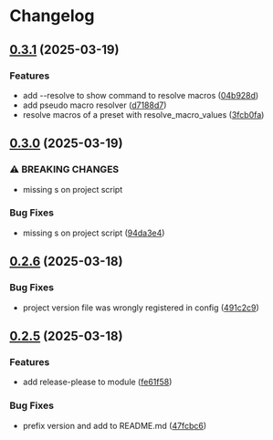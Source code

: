 # Changelog

## [0.3.1](https://github.com/tkk2112/cmakepresets/compare/v0.3.0...v0.3.1) (2025-03-19)


### Features

* add --resolve to show command to resolve macros ([04b928d](https://github.com/tkk2112/cmakepresets/commit/04b928d515a1cf153894f92cb8540104778fc642))
* add pseudo macro resolver ([d7188d7](https://github.com/tkk2112/cmakepresets/commit/d7188d7e0ea892d31398fad362c48c28c75eb262))
* resolve macros of a preset with resolve_macro_values ([3fcb0fa](https://github.com/tkk2112/cmakepresets/commit/3fcb0faa56618964f2347fa42c34d5eb1c0b81c7))

## [0.3.0](https://github.com/tkk2112/cmakepresets/compare/v0.2.6...v0.3.0) (2025-03-19)


### ⚠ BREAKING CHANGES

* missing s on project script

### Bug Fixes

* missing s on project script ([94da3e4](https://github.com/tkk2112/cmakepresets/commit/94da3e4104850337d9cdaa0c07b60f1ebe5c595f))

## [0.2.6](https://github.com/tkk2112/cmakepresets/compare/v0.2.5...v0.2.6) (2025-03-18)


### Bug Fixes

* project version file was wrongly registered in config ([491c2c9](https://github.com/tkk2112/cmakepresets/commit/491c2c92df80996b0210ca7824dad60582f87e14))

## [0.2.5](https://github.com/tkk2112/cmakepresets/compare/v0.2.1...v0.2.5) (2025-03-18)


### Features

* add release-please to module ([fe61f58](https://github.com/tkk2112/cmakepresets/commit/fe61f58484a77cbb69bc639623b42be213033299))


### Bug Fixes

* prefix version and add to README.md ([47fcbc6](https://github.com/tkk2112/cmakepresets/commit/47fcbc6da10e8f23384c6b50c377197c3d04bf78))
